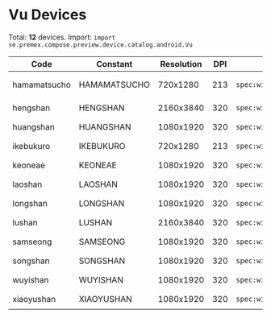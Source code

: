 # Vu Devices

Total: **12** devices. Import: `import se.premex.compose.preview.device.catalog.android.Vu`

| Code | Constant | Resolution | DPI | Compose Spec | Preview Usage |
|------|----------|------------|-----|-------------|---------------|
| hamamatsucho | HAMAMATSUCHO | 720x1280 | 213 | `spec:width=720px,height=1280px,dpi=213` | `@Preview(device = Vu.HAMAMATSUCHO)` |
| hengshan | HENGSHAN | 2160x3840 | 320 | `spec:width=2160px,height=3840px,dpi=320` | `@Preview(device = Vu.HENGSHAN)` |
| huangshan | HUANGSHAN | 1080x1920 | 320 | `spec:width=1080px,height=1920px,dpi=320` | `@Preview(device = Vu.HUANGSHAN)` |
| ikebukuro | IKEBUKURO | 720x1280 | 213 | `spec:width=720px,height=1280px,dpi=213` | `@Preview(device = Vu.IKEBUKURO)` |
| keoneae | KEONEAE | 1080x1920 | 320 | `spec:width=1080px,height=1920px,dpi=320` | `@Preview(device = Vu.KEONEAE)` |
| laoshan | LAOSHAN | 1080x1920 | 320 | `spec:width=1080px,height=1920px,dpi=320` | `@Preview(device = Vu.LAOSHAN)` |
| longshan | LONGSHAN | 1080x1920 | 320 | `spec:width=1080px,height=1920px,dpi=320` | `@Preview(device = Vu.LONGSHAN)` |
| lushan | LUSHAN | 2160x3840 | 320 | `spec:width=2160px,height=3840px,dpi=320` | `@Preview(device = Vu.LUSHAN)` |
| samseong | SAMSEONG | 1080x1920 | 320 | `spec:width=1080px,height=1920px,dpi=320` | `@Preview(device = Vu.SAMSEONG)` |
| songshan | SONGSHAN | 1080x1920 | 320 | `spec:width=1080px,height=1920px,dpi=320` | `@Preview(device = Vu.SONGSHAN)` |
| wuyishan | WUYISHAN | 1080x1920 | 320 | `spec:width=1080px,height=1920px,dpi=320` | `@Preview(device = Vu.WUYISHAN)` |
| xiaoyushan | XIAOYUSHAN | 1080x1920 | 320 | `spec:width=1080px,height=1920px,dpi=320` | `@Preview(device = Vu.XIAOYUSHAN)` |

<!-- Generated automatically. Do not edit manually. -->
